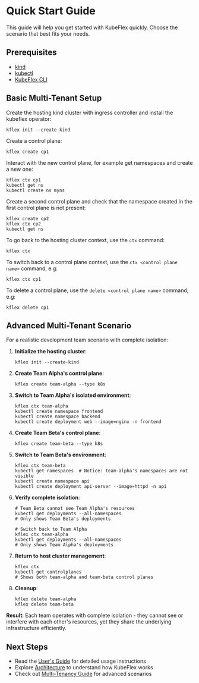 # Quick Start Guide

This guide will help you get started with KubeFlex quickly. Choose the scenario that best fits your needs.

## Prerequisites

- [kind](https://kind.sigs.k8s.io/)
- [kubectl](https://kubernetes.io/docs/tasks/tools/)
- [KubeFlex CLI](../README.md#installation)

## Basic Multi-Tenant Setup

Create the hosting kind cluster with ingress controller and install the kubeflex operator:

```shell
kflex init --create-kind
```

Create a control plane:

```shell
kflex create cp1
```

Interact with the new control plane, for example get namespaces and create a new one:

```shell
kflex ctx cp1
kubectl get ns
kubectl create ns myns
```

Create a second control plane and check that the namespace created in the first control plane is not present:

```shell
kflex create cp2
kflex ctx cp2
kubectl get ns
```

To go back to the hosting cluster context, use the `ctx` command:

```shell
kflex ctx
```

To switch back to a control plane context, use the `ctx <control plane name>` command, e.g:

```shell
kflex ctx cp1
```

To delete a control plane, use the `delete <control plane name>` command, e.g:

```shell
kflex delete cp1
```

## Advanced Multi-Tenant Scenario

For a realistic development team scenario with complete isolation:

1. **Initialize the hosting cluster**:
   ```shell
   kflex init --create-kind
   ```

2. **Create Team Alpha's control plane**:
   ```shell
   kflex create team-alpha --type k8s
   ```

3. **Switch to Team Alpha's isolated environment**:
   ```shell
   kflex ctx team-alpha
   kubectl create namespace frontend
   kubectl create namespace backend
   kubectl create deployment web --image=nginx -n frontend
   ```

4. **Create Team Beta's control plane**:
   ```shell
   kflex create team-beta --type k8s
   ```

5. **Switch to Team Beta's environment**:
   ```shell
   kflex ctx team-beta
   kubectl get namespaces  # Notice: team-alpha's namespaces are not visible
   kubectl create namespace api
   kubectl create deployment api-server --image=httpd -n api
   ```

6. **Verify complete isolation**:
   ```shell
   # Team Beta cannot see Team Alpha's resources
   kubectl get deployments --all-namespaces
   # Only shows Team Beta's deployments
   
   # Switch back to Team Alpha
   kflex ctx team-alpha
   kubectl get deployments --all-namespaces
   # Only shows Team Alpha's deployments
   ```

7. **Return to host cluster management**:
   ```shell
   kflex ctx
   kubectl get controlplanes
   # Shows both team-alpha and team-beta control planes
   ```

8. **Cleanup**:
   ```shell
   kflex delete team-alpha
   kflex delete team-beta
   ```

**Result**: Each team operates with complete isolation - they cannot see or interfere with each other's resources, yet they share the underlying infrastructure efficiently.

## Next Steps

- Read the [User's Guide](users.md) for detailed usage instructions
- Explore [Architecture](architecture.md) to understand how KubeFlex works
- Check out [Multi-Tenancy Guide](multi-tenancy.md) for advanced scenarios
